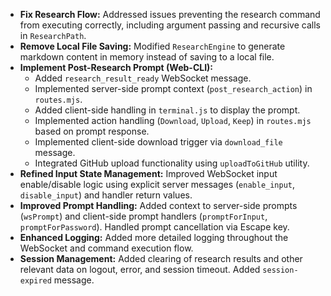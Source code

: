 - **Fix Research Flow:** Addressed issues preventing the research command from executing correctly, including argument passing and recursive calls in `ResearchPath`.
- **Remove Local File Saving:** Modified `ResearchEngine` to generate markdown content in memory instead of saving to a local file.
- **Implement Post-Research Prompt (Web-CLI):**
    - Added `research_result_ready` WebSocket message.
    - Implemented server-side prompt context (`post_research_action`) in `routes.mjs`.
    - Added client-side handling in `terminal.js` to display the prompt.
    - Implemented action handling (`Download`, `Upload`, `Keep`) in `routes.mjs` based on prompt response.
    - Implemented client-side download trigger via `download_file` message.
    - Integrated GitHub upload functionality using `uploadToGitHub` utility.
- **Refined Input State Management:** Improved WebSocket input enable/disable logic using explicit server messages (`enable_input`, `disable_input`) and handler return values.
- **Improved Prompt Handling:** Added context to server-side prompts (`wsPrompt`) and client-side prompt handlers (`promptForInput`, `promptForPassword`). Handled prompt cancellation via Escape key.
- **Enhanced Logging:** Added more detailed logging throughout the WebSocket and command execution flow.
- **Session Management:** Added clearing of research results and other relevant data on logout, error, and session timeout. Added `session-expired` message.
